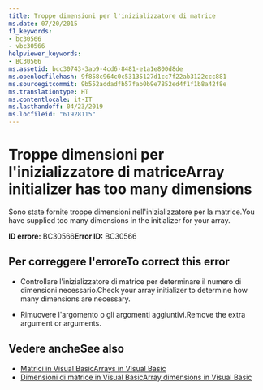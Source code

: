 ```yaml
---
title: Troppe dimensioni per l'inizializzatore di matrice
ms.date: 07/20/2015
f1_keywords:
- bc30566
- vbc30566
helpviewer_keywords:
- BC30566
ms.assetid: bcc30743-3ab9-4cd6-8481-e1a1e800d8de
ms.openlocfilehash: 9f858c964c0c53135127d1cc7f22ab3122ccc881
ms.sourcegitcommit: 9b552addadfb57fab0b9e7852ed4f1f1b8a42f8e
ms.translationtype: HT
ms.contentlocale: it-IT
ms.lasthandoff: 04/23/2019
ms.locfileid: "61928115"
---
```

# <a name="array-initializer-has-too-many-dimensions"></a><span data-ttu-id="d0f23-102">Troppe dimensioni per l'inizializzatore di matrice</span><span class="sxs-lookup"><span data-stu-id="d0f23-102">Array initializer has too many dimensions</span></span>
<span data-ttu-id="d0f23-103">Sono state fornite troppe dimensioni nell'inizializzatore per la matrice.</span><span class="sxs-lookup"><span data-stu-id="d0f23-103">You have supplied too many dimensions in the initializer for your array.</span></span>  
  
 <span data-ttu-id="d0f23-104">**ID errore:** BC30566</span><span class="sxs-lookup"><span data-stu-id="d0f23-104">**Error ID:** BC30566</span></span>  
  
## <a name="to-correct-this-error"></a><span data-ttu-id="d0f23-105">Per correggere l'errore</span><span class="sxs-lookup"><span data-stu-id="d0f23-105">To correct this error</span></span>  
  
- <span data-ttu-id="d0f23-106">Controllare l'inizializzatore di matrice per determinare il numero di dimensioni necessario.</span><span class="sxs-lookup"><span data-stu-id="d0f23-106">Check your array initializer to determine how many dimensions are necessary.</span></span>  
  
- <span data-ttu-id="d0f23-107">Rimuovere l'argomento o gli argomenti aggiuntivi.</span><span class="sxs-lookup"><span data-stu-id="d0f23-107">Remove the extra argument or arguments.</span></span>  
  
## <a name="see-also"></a><span data-ttu-id="d0f23-108">Vedere anche</span><span class="sxs-lookup"><span data-stu-id="d0f23-108">See also</span></span>

- [<span data-ttu-id="d0f23-109">Matrici in Visual Basic</span><span class="sxs-lookup"><span data-stu-id="d0f23-109">Arrays in Visual Basic</span></span>](~/docs/visual-basic/programming-guide/language-features/arrays/index.md)
- [<span data-ttu-id="d0f23-110">Dimensioni di matrice in Visual Basic</span><span class="sxs-lookup"><span data-stu-id="d0f23-110">Array dimensions in Visual Basic</span></span>](~/docs/visual-basic/programming-guide/language-features/arrays/array-dimensions.md)
